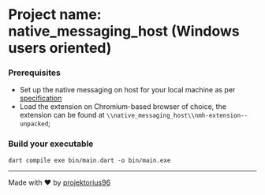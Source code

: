 # Project name: native_messaging_host (Windows users oriented)

### Prerequisites

- Set up the native messaging on host for your local machine as per [specification](https://developer.chrome.com/docs/extensions/develop/concepts/native-messaging#native-messaging-host)
- Load the extension on Chromium-based browser of choice, the extension can be found at `\\native_messaging_host\\nmh-extension--unpacked`;

### Build your executable

`dart compile exe bin/main.dart -o bin/main.exe`

---

Made with ♥ by [projektorius96](https://github.com/projektorius96)

